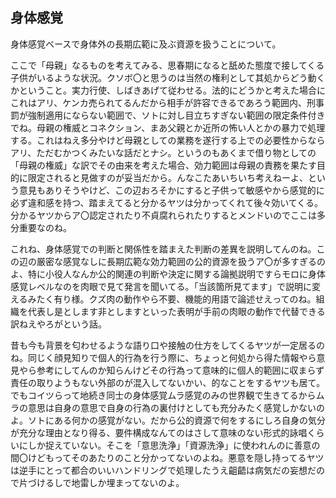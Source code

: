 ﻿## 身体感覚

身体感覚ベースで身体外の長期広範に及ぶ資源を扱うことについて。

ここで「母親」なるものを考えてみる、思春期になると舐めた態度で接してくる子供がいるような状況。クソボ〇と思うのは当然の権利として其処からどう動くかということ。実力行使、しばきあげて従わせる。法的にどうかと考えた場合にこれはアリ、ケンカ売られてるんだから相手が許容できるであろう範囲内、刑事罰が強制適用にならない範囲で、ソトに対し目立ちすぎない範囲の限定条件付きでね。母親の権威とコネクション、まあ父親とか近所の怖い人とかの暴力で処理する。これはねえ多分やけど母親としての業務を遂行する上での必要性からならアリ、ただむかつくみたいな話だとナシ。というのもあくまで借り物としての「母親の権威」な訳でその由来を考えた場合、効力範囲は母親の責務を果たす目的に限定されると見做すのが妥当だから。んなこたあいちいち考えねーよ、という意見もありそうやけど、この辺おろそかにすると子供って敏感やから感覚的に必ず違和感を持つ、踏まえてると分かるヤツは分かってくれて後々効いてくる。分かるヤツからア〇認定されたり不貞腐れられたりするとメンドいのでここは多分重要なのね。

これね、身体感覚での判断と関係性を踏まえた判断の差異を説明してんのね。この辺の厳密な感覚なしに長期広範な効力範囲の公的資源を扱うア〇が多すぎるのよ、特に小役人なんか公的関連の判断や決定に関する論拠説明ですらモロに身体感覚レベルなのを肉眼で見て発言を聞いてる。「当該箇所見てます」で説明に変えるみたく有り様。クズ肉の動作やら不要、機能的用語で論述せえってのね。組織を代表し是とします非としますといった表明が手前の肉眼の動作で代替できる訳ねえやろがという話。

昔も今も背景を匂わせるような語り口や接触の仕方をしてくるヤツが一定居るのね。同じく顔見知りで個人的行為を行う際に、ちょっと何処から得た情報やら意見やら参考にしてんのか知らんけどその行為って意味的に個人的範囲に収まらず責任の取りようもない外部のが混入してないかい、的なことをするヤツも居て。でもコイツらって地続き同士の身体感覚ムラ感覚のみの世界観で生きてるからムラの意思は自身の意思で自身の行為の裏付けとしても充分みたく感覚しかないのよ。ソトにある何かの感覚がない。だから公的資源で何をするにしろ自身の気分が充分な理由となり得る、要件構成なんてのはさして意味のない形式的詠唱くらいにしか捉えていない。そこを「意思洗浄」「資源洗浄」に使われんのに善意の間〇けどもってそのあたりのこと分かってないのよね。悪意を隠し持ってるヤツは逆手にとって都合のいいハンドリングで処理したうえ齟齬は病気だの妄想だので片づけるしで地雷しか埋まってないのよ。
